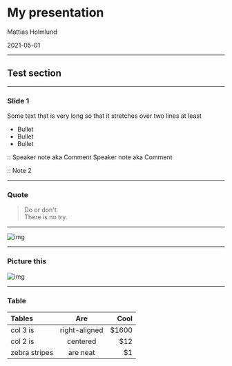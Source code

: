 # My presentation

Mattias Holmlund

2021-05-01

---

## Test section

---

### Slide 1

Some text that is very long so that it stretches over two lines at least

- Bullet
- Bullet
- Bullet

:: Speaker note aka Comment
Speaker note aka Comment

:: Note 2

---

### Quote

> Do or don't.<br>
> There is no try.

---

![img](https://picsum.photos/400/600)

---

### Picture this

![img](https://picsum.photos/400/600)

---

### Table

| Tables        |      Are      |  Cool |
| :------------ | :-----------: | ----: |
| col 3 is      | right-aligned | $1600 |
| col 2 is      |   centered    |   $12 |
| zebra stripes |   are neat    |    $1 |
